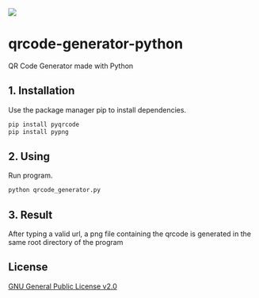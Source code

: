 <img src="https://img.shields.io/badge/Python-3776AB?style=for-the-badge&logo=python&logoColor=white" />

# qrcode-generator-python
QR Code Generator made with Python

## 1. Installation

Use the package manager pip to install dependencies.
```bash
pip install pyqrcode
pip install pypng
```

## 2. Using

Run program.
```bash
python qrcode_generator.py
```

## 3. Result

After typing a valid url, a png file containing the qrcode is generated in the same root directory of the program

## License
[GNU General Public License v2.0](https://pt.wikipedia.org/wiki/GNU_General_Public_License)
